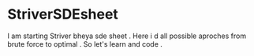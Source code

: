 # StriverSDEsheet
I am starting Striver bheya sde sheet . Here i d all possible aproches from brute force to optimal . 
So let's learn and code . 
